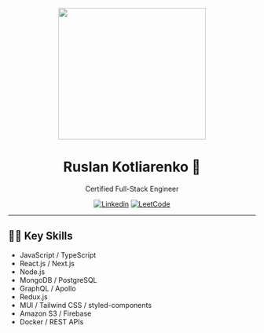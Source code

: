 <p align="center">
    <img src="https://giphy.com/embed/iIqmM5tTjmpOB9mpbn" width="300" height="268"</img>
</p>

<h1 align="center">Ruslan Kotliarenko 👋</h1>
<p align="center">Certified Full-Stack Engineer</p>

<div align="center">

[![Linkedin](https://img.shields.io/badge/-LinkedIn-0077B5?style=for-the-badge&logo=Linkedin&logoColor=white)](https://www.linkedin.com/in/ruslan-kotliarenko)
[![LeetCode](https://img.shields.io/badge/-LeetCode-FFA116?style=for-the-badge&logo=LeetCode&logoColor=white)](https://leetcode.com/ruslan_kotliar/)

</div>

---

## 👨‍💻 Key Skills

- JavaScript / TypeScript
- React.js / Next.js
- Node.js
- MongoDB / PostgreSQL
- GraphQL / Apollo
- Redux.js
- MUI / Tailwind CSS / styled-components
- Amazon S3 / Firebase
- Docker / REST APIs
